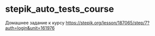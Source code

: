 # stepik_auto_tests_course
Домашнее задание к курсу
https://stepik.org/lesson/187065/step/7?auth=login&unit=161976
